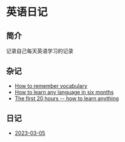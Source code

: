 # 英语日记

## 简介

记录自己每天英语学习的记录

## 杂记

- [How to remember vocabulary](./posts/how-to-remember-vocabulary.md)
- [How to learn any language in six months](./posts/how-to-learn-any-language-in-six-months.md)
- [The first 20 hours -- how to learn anything](./posts/the-first-20-hours-how-to-learn-anything.md)

## 日记

- [2023-03-05](./diary/2023-03-05.md)
